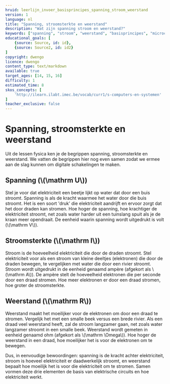```yaml
---
hruid: leerlijn_invoer_basisprincipes_spanning_stroom_weerstand
version: 1
language: nl
title: "Spanning, stroomsterkte en weerstand"
description: "Wat zijn spanning stroom en weerstand?"
keywords: ["spanning", "stroom", "weerstand", "basisprincipes", "microcontroller", "µC", "arduino", "dwenguino"]
educational_goals: [
    {source: Source, id: id}, 
    {source: Source2, id: id2}
]
copyright: dwengo
licence: dwengo
content_type: text/markdown
available: true
target_ages: [14, 15, 16]
difficulty: 1
estimated_time: 8
skos_concepts: [
    'http://ilearn.ilabt.imec.be/vocab/curr1/s-computers-en-systemen'
]
teacher_exclusive: false
---
```


# Spanning, stroomsterkte en weerstand

Uit de lessen fysica ken je de begrippen spanning, stroomsterkte en weerstand. We vatten de begrippen hier nog even samen zodat we ermee aan de slag kunnen om digitale schakelingen te maken.

## Spanning (\\(\mathrm U\\))
Stel je voor dat elektriciteit een beetje lijkt op water dat door een buis stroomt. Spanning is als de kracht waarmee het water door die buis stroomt. Het is een soort 'druk' die elektriciteit aandrijft en ervoor zorgt dat het door draden kan stromen. Hoe hoger de spanning, hoe krachtiger de elektriciteit stroomt, net zoals water harder uit een tuinslang spuit als je de kraan meer opendraait. De eenheid waarin spanning wordt uitgedrukt is volt (\\(\mathrm V\\)).

## Stroomsterkte (\\(\mathrm I\\))
Stroom is de hoeveelheid elektriciteit die door de draden stroomt. Stel elektriciteit voor als een stroom van kleine deeltjes (elektronen) die door de draden bewegen, te vergelijken met water die door een rivier stroomt. Stroom wordt uitgedrukt in de eenheid genaamd ampère (afgekort als \\(\mathrm A\\)). De ampère stelt de hoeveelheid elektronen die per seconde door een draad stromen. Hoe meer elektronen er door een draad stromen, hoe groter de stroomsterkte.

## Weerstand (\\(\mathrm R\\))
Weerstand maakt het moeilijker voor de elektronen om door een draad te stromen. Vergelijk het met een smalle beek versus een brede rivier. Als een draad veel weerstand heeft, zal de stroom langzamer gaan, net zoals water langzamer stroomt in een smalle beek. Weerstand wordt gemeten in eenheid genaamd ohm (afgekort als \\(\mathrm \Omega\\)). Hoe hoger de weerstand in een draad, hoe moeilijker het is voor de elektronen om te bewegen.

Dus, in eenvoudige bewoordingen: spanning is de kracht achter elektriciteit, stroom is hoeveel elektriciteit er daadwerkelijk stroomt, en weerstand bepaalt hoe moeilijk het is voor die elektriciteit om te stromen. Samen vormen deze drie elementen de basis van elektrische circuits en hoe elektriciteit werkt.
